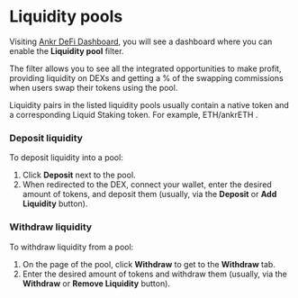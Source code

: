 # Liquidity pools
Visiting [Ankr DeFi Dashboard](https://www.ankr.com/staking/defi/), you will see a dashboard where you can enable the **Liquidity pool** filter. 

The filter allows you to see all the integrated opportunities to make profit, providing liquidity on DEXs and getting a % of the swapping commissions when users swap their tokens using the pool.

Liquidity pairs in the listed liquidity pools usually contain a native token and a corresponding Liquid Staking token. For example, ETH/ankrETH .

### Deposit liquidity
To deposit liquidity into a pool:
1. Click **Deposit** next to the pool.
2. When redirected to the DEX, connect your wallet, enter the desired amount of tokens, and deposit them (usually, via the **Deposit** or **Add Liquidity** button).

### Withdraw liquidity
To withdraw liquidity from a pool:
1. On the page of the pool, click **Withdraw** to get to the **Withdraw** tab.
2. Enter the desired amount of tokens and withdraw them (usually, via the **Withdraw** or **Remove Liquidity** button).